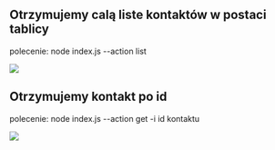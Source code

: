 <h2>Otrzymujemy calą liste kontaktów w postaci tablicy</h2>
<p>polecenie: node index.js --action list</p>
<img src="https://monosnap.com/image/hbMTlSZCEthhj2Q5iSR3tlHFt6uH6r"/>
<h2>Otrzymujemy kontakt po id</h2>
<p>polecenie: node index.js --action get -i id kontaktu</p>
<img src="https://monosnap.com/image/hAsdzlFv2WfIkJ38EmxX0uiAmv4Kqx"/>
